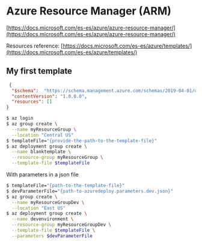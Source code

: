 # Azure Resource Manager (ARM)

[https://docs.microsoft.com/es-es/azure/azure-resource-manager/](https://docs.microsoft.com/es-es/azure/azure-resource-manager/)

Resources reference: [https://docs.microsoft.com/es-es/azure/templates/](https://docs.microsoft.com/es-es/azure/templates/)

## My first template

```json
 {
  "$schema":  "https://schema.management.azure.com/schemas/2019-04-01/deploymentTemplate.json#",
  "contentVersion": "1.0.0.0",
  "resources": []
}
```

```bash
$ az login
$ az group create \
  --name myResourceGroup \
  --location "Central US"
$ templateFile="{provide-the-path-to-the-template-file}"
$ az deployment group create \
  --name blanktemplate \
  --resource-group myResourceGroup \
  --template-file $templateFile
```

With parameters in a json file
```bash
$ templateFile="{path-to-the-template-file}"
$ devParameterFile="{path-to-azuredeploy.parameters.dev.json}"
$ az group create \
  --name myResourceGroupDev \
  --location "East US"
$ az deployment group create \
  --name devenvironment \
  --resource-group myResourceGroupDev \
  --template-file $templateFile \
  --parameters $devParameterFile
  ```
